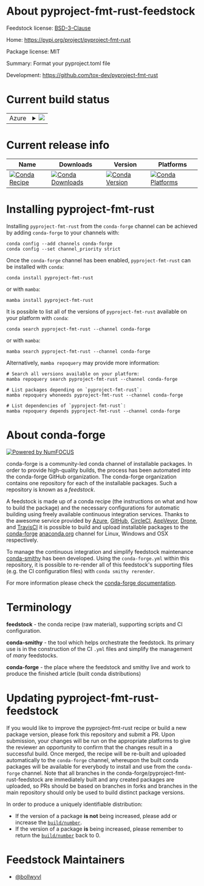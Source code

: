 About pyproject-fmt-rust-feedstock
==================================

Feedstock license: [BSD-3-Clause](https://github.com/conda-forge/pyproject-fmt-rust-feedstock/blob/main/LICENSE.txt)

Home: https://pypi.org/project/pyproject-fmt-rust

Package license: MIT

Summary: Format your pyproject.toml file

Development: https://github.com/tox-dev/pyproject-fmt-rust

Current build status
====================


<table>
    
  <tr>
    <td>Azure</td>
    <td>
      <details>
        <summary>
          <a href="https://dev.azure.com/conda-forge/feedstock-builds/_build/latest?definitionId=22365&branchName=main">
            <img src="https://dev.azure.com/conda-forge/feedstock-builds/_apis/build/status/pyproject-fmt-rust-feedstock?branchName=main">
          </a>
        </summary>
        <table>
          <thead><tr><th>Variant</th><th>Status</th></tr></thead>
          <tbody><tr>
              <td>linux_64_python3.10.____cpython</td>
              <td>
                <a href="https://dev.azure.com/conda-forge/feedstock-builds/_build/latest?definitionId=22365&branchName=main">
                  <img src="https://dev.azure.com/conda-forge/feedstock-builds/_apis/build/status/pyproject-fmt-rust-feedstock?branchName=main&jobName=linux&configuration=linux%20linux_64_python3.10.____cpython" alt="variant">
                </a>
              </td>
            </tr><tr>
              <td>linux_64_python3.11.____cpython</td>
              <td>
                <a href="https://dev.azure.com/conda-forge/feedstock-builds/_build/latest?definitionId=22365&branchName=main">
                  <img src="https://dev.azure.com/conda-forge/feedstock-builds/_apis/build/status/pyproject-fmt-rust-feedstock?branchName=main&jobName=linux&configuration=linux%20linux_64_python3.11.____cpython" alt="variant">
                </a>
              </td>
            </tr><tr>
              <td>linux_64_python3.12.____cpython</td>
              <td>
                <a href="https://dev.azure.com/conda-forge/feedstock-builds/_build/latest?definitionId=22365&branchName=main">
                  <img src="https://dev.azure.com/conda-forge/feedstock-builds/_apis/build/status/pyproject-fmt-rust-feedstock?branchName=main&jobName=linux&configuration=linux%20linux_64_python3.12.____cpython" alt="variant">
                </a>
              </td>
            </tr><tr>
              <td>linux_64_python3.13.____cp313</td>
              <td>
                <a href="https://dev.azure.com/conda-forge/feedstock-builds/_build/latest?definitionId=22365&branchName=main">
                  <img src="https://dev.azure.com/conda-forge/feedstock-builds/_apis/build/status/pyproject-fmt-rust-feedstock?branchName=main&jobName=linux&configuration=linux%20linux_64_python3.13.____cp313" alt="variant">
                </a>
              </td>
            </tr><tr>
              <td>linux_64_python3.9.____cpython</td>
              <td>
                <a href="https://dev.azure.com/conda-forge/feedstock-builds/_build/latest?definitionId=22365&branchName=main">
                  <img src="https://dev.azure.com/conda-forge/feedstock-builds/_apis/build/status/pyproject-fmt-rust-feedstock?branchName=main&jobName=linux&configuration=linux%20linux_64_python3.9.____cpython" alt="variant">
                </a>
              </td>
            </tr><tr>
              <td>osx_64_python3.10.____cpython</td>
              <td>
                <a href="https://dev.azure.com/conda-forge/feedstock-builds/_build/latest?definitionId=22365&branchName=main">
                  <img src="https://dev.azure.com/conda-forge/feedstock-builds/_apis/build/status/pyproject-fmt-rust-feedstock?branchName=main&jobName=osx&configuration=osx%20osx_64_python3.10.____cpython" alt="variant">
                </a>
              </td>
            </tr><tr>
              <td>osx_64_python3.11.____cpython</td>
              <td>
                <a href="https://dev.azure.com/conda-forge/feedstock-builds/_build/latest?definitionId=22365&branchName=main">
                  <img src="https://dev.azure.com/conda-forge/feedstock-builds/_apis/build/status/pyproject-fmt-rust-feedstock?branchName=main&jobName=osx&configuration=osx%20osx_64_python3.11.____cpython" alt="variant">
                </a>
              </td>
            </tr><tr>
              <td>osx_64_python3.12.____cpython</td>
              <td>
                <a href="https://dev.azure.com/conda-forge/feedstock-builds/_build/latest?definitionId=22365&branchName=main">
                  <img src="https://dev.azure.com/conda-forge/feedstock-builds/_apis/build/status/pyproject-fmt-rust-feedstock?branchName=main&jobName=osx&configuration=osx%20osx_64_python3.12.____cpython" alt="variant">
                </a>
              </td>
            </tr><tr>
              <td>osx_64_python3.13.____cp313</td>
              <td>
                <a href="https://dev.azure.com/conda-forge/feedstock-builds/_build/latest?definitionId=22365&branchName=main">
                  <img src="https://dev.azure.com/conda-forge/feedstock-builds/_apis/build/status/pyproject-fmt-rust-feedstock?branchName=main&jobName=osx&configuration=osx%20osx_64_python3.13.____cp313" alt="variant">
                </a>
              </td>
            </tr><tr>
              <td>osx_64_python3.9.____cpython</td>
              <td>
                <a href="https://dev.azure.com/conda-forge/feedstock-builds/_build/latest?definitionId=22365&branchName=main">
                  <img src="https://dev.azure.com/conda-forge/feedstock-builds/_apis/build/status/pyproject-fmt-rust-feedstock?branchName=main&jobName=osx&configuration=osx%20osx_64_python3.9.____cpython" alt="variant">
                </a>
              </td>
            </tr><tr>
              <td>osx_arm64_python3.10.____cpython</td>
              <td>
                <a href="https://dev.azure.com/conda-forge/feedstock-builds/_build/latest?definitionId=22365&branchName=main">
                  <img src="https://dev.azure.com/conda-forge/feedstock-builds/_apis/build/status/pyproject-fmt-rust-feedstock?branchName=main&jobName=osx&configuration=osx%20osx_arm64_python3.10.____cpython" alt="variant">
                </a>
              </td>
            </tr><tr>
              <td>osx_arm64_python3.11.____cpython</td>
              <td>
                <a href="https://dev.azure.com/conda-forge/feedstock-builds/_build/latest?definitionId=22365&branchName=main">
                  <img src="https://dev.azure.com/conda-forge/feedstock-builds/_apis/build/status/pyproject-fmt-rust-feedstock?branchName=main&jobName=osx&configuration=osx%20osx_arm64_python3.11.____cpython" alt="variant">
                </a>
              </td>
            </tr><tr>
              <td>osx_arm64_python3.12.____cpython</td>
              <td>
                <a href="https://dev.azure.com/conda-forge/feedstock-builds/_build/latest?definitionId=22365&branchName=main">
                  <img src="https://dev.azure.com/conda-forge/feedstock-builds/_apis/build/status/pyproject-fmt-rust-feedstock?branchName=main&jobName=osx&configuration=osx%20osx_arm64_python3.12.____cpython" alt="variant">
                </a>
              </td>
            </tr><tr>
              <td>osx_arm64_python3.13.____cp313</td>
              <td>
                <a href="https://dev.azure.com/conda-forge/feedstock-builds/_build/latest?definitionId=22365&branchName=main">
                  <img src="https://dev.azure.com/conda-forge/feedstock-builds/_apis/build/status/pyproject-fmt-rust-feedstock?branchName=main&jobName=osx&configuration=osx%20osx_arm64_python3.13.____cp313" alt="variant">
                </a>
              </td>
            </tr><tr>
              <td>osx_arm64_python3.9.____cpython</td>
              <td>
                <a href="https://dev.azure.com/conda-forge/feedstock-builds/_build/latest?definitionId=22365&branchName=main">
                  <img src="https://dev.azure.com/conda-forge/feedstock-builds/_apis/build/status/pyproject-fmt-rust-feedstock?branchName=main&jobName=osx&configuration=osx%20osx_arm64_python3.9.____cpython" alt="variant">
                </a>
              </td>
            </tr><tr>
              <td>win_64_python3.10.____cpython</td>
              <td>
                <a href="https://dev.azure.com/conda-forge/feedstock-builds/_build/latest?definitionId=22365&branchName=main">
                  <img src="https://dev.azure.com/conda-forge/feedstock-builds/_apis/build/status/pyproject-fmt-rust-feedstock?branchName=main&jobName=win&configuration=win%20win_64_python3.10.____cpython" alt="variant">
                </a>
              </td>
            </tr><tr>
              <td>win_64_python3.11.____cpython</td>
              <td>
                <a href="https://dev.azure.com/conda-forge/feedstock-builds/_build/latest?definitionId=22365&branchName=main">
                  <img src="https://dev.azure.com/conda-forge/feedstock-builds/_apis/build/status/pyproject-fmt-rust-feedstock?branchName=main&jobName=win&configuration=win%20win_64_python3.11.____cpython" alt="variant">
                </a>
              </td>
            </tr><tr>
              <td>win_64_python3.12.____cpython</td>
              <td>
                <a href="https://dev.azure.com/conda-forge/feedstock-builds/_build/latest?definitionId=22365&branchName=main">
                  <img src="https://dev.azure.com/conda-forge/feedstock-builds/_apis/build/status/pyproject-fmt-rust-feedstock?branchName=main&jobName=win&configuration=win%20win_64_python3.12.____cpython" alt="variant">
                </a>
              </td>
            </tr><tr>
              <td>win_64_python3.13.____cp313</td>
              <td>
                <a href="https://dev.azure.com/conda-forge/feedstock-builds/_build/latest?definitionId=22365&branchName=main">
                  <img src="https://dev.azure.com/conda-forge/feedstock-builds/_apis/build/status/pyproject-fmt-rust-feedstock?branchName=main&jobName=win&configuration=win%20win_64_python3.13.____cp313" alt="variant">
                </a>
              </td>
            </tr><tr>
              <td>win_64_python3.9.____cpython</td>
              <td>
                <a href="https://dev.azure.com/conda-forge/feedstock-builds/_build/latest?definitionId=22365&branchName=main">
                  <img src="https://dev.azure.com/conda-forge/feedstock-builds/_apis/build/status/pyproject-fmt-rust-feedstock?branchName=main&jobName=win&configuration=win%20win_64_python3.9.____cpython" alt="variant">
                </a>
              </td>
            </tr>
          </tbody>
        </table>
      </details>
    </td>
  </tr>
</table>

Current release info
====================

| Name | Downloads | Version | Platforms |
| --- | --- | --- | --- |
| [![Conda Recipe](https://img.shields.io/badge/recipe-pyproject--fmt--rust-green.svg)](https://anaconda.org/conda-forge/pyproject-fmt-rust) | [![Conda Downloads](https://img.shields.io/conda/dn/conda-forge/pyproject-fmt-rust.svg)](https://anaconda.org/conda-forge/pyproject-fmt-rust) | [![Conda Version](https://img.shields.io/conda/vn/conda-forge/pyproject-fmt-rust.svg)](https://anaconda.org/conda-forge/pyproject-fmt-rust) | [![Conda Platforms](https://img.shields.io/conda/pn/conda-forge/pyproject-fmt-rust.svg)](https://anaconda.org/conda-forge/pyproject-fmt-rust) |

Installing pyproject-fmt-rust
=============================

Installing `pyproject-fmt-rust` from the `conda-forge` channel can be achieved by adding `conda-forge` to your channels with:

```
conda config --add channels conda-forge
conda config --set channel_priority strict
```

Once the `conda-forge` channel has been enabled, `pyproject-fmt-rust` can be installed with `conda`:

```
conda install pyproject-fmt-rust
```

or with `mamba`:

```
mamba install pyproject-fmt-rust
```

It is possible to list all of the versions of `pyproject-fmt-rust` available on your platform with `conda`:

```
conda search pyproject-fmt-rust --channel conda-forge
```

or with `mamba`:

```
mamba search pyproject-fmt-rust --channel conda-forge
```

Alternatively, `mamba repoquery` may provide more information:

```
# Search all versions available on your platform:
mamba repoquery search pyproject-fmt-rust --channel conda-forge

# List packages depending on `pyproject-fmt-rust`:
mamba repoquery whoneeds pyproject-fmt-rust --channel conda-forge

# List dependencies of `pyproject-fmt-rust`:
mamba repoquery depends pyproject-fmt-rust --channel conda-forge
```


About conda-forge
=================

[![Powered by
NumFOCUS](https://img.shields.io/badge/powered%20by-NumFOCUS-orange.svg?style=flat&colorA=E1523D&colorB=007D8A)](https://numfocus.org)

conda-forge is a community-led conda channel of installable packages.
In order to provide high-quality builds, the process has been automated into the
conda-forge GitHub organization. The conda-forge organization contains one repository
for each of the installable packages. Such a repository is known as a *feedstock*.

A feedstock is made up of a conda recipe (the instructions on what and how to build
the package) and the necessary configurations for automatic building using freely
available continuous integration services. Thanks to the awesome service provided by
[Azure](https://azure.microsoft.com/en-us/services/devops/), [GitHub](https://github.com/),
[CircleCI](https://circleci.com/), [AppVeyor](https://www.appveyor.com/),
[Drone](https://cloud.drone.io/welcome), and [TravisCI](https://travis-ci.com/)
it is possible to build and upload installable packages to the
[conda-forge](https://anaconda.org/conda-forge) [anaconda.org](https://anaconda.org/)
channel for Linux, Windows and OSX respectively.

To manage the continuous integration and simplify feedstock maintenance
[conda-smithy](https://github.com/conda-forge/conda-smithy) has been developed.
Using the ``conda-forge.yml`` within this repository, it is possible to re-render all of
this feedstock's supporting files (e.g. the CI configuration files) with ``conda smithy rerender``.

For more information please check the [conda-forge documentation](https://conda-forge.org/docs/).

Terminology
===========

**feedstock** - the conda recipe (raw material), supporting scripts and CI configuration.

**conda-smithy** - the tool which helps orchestrate the feedstock.
                   Its primary use is in the construction of the CI ``.yml`` files
                   and simplify the management of *many* feedstocks.

**conda-forge** - the place where the feedstock and smithy live and work to
                  produce the finished article (built conda distributions)


Updating pyproject-fmt-rust-feedstock
=====================================

If you would like to improve the pyproject-fmt-rust recipe or build a new
package version, please fork this repository and submit a PR. Upon submission,
your changes will be run on the appropriate platforms to give the reviewer an
opportunity to confirm that the changes result in a successful build. Once
merged, the recipe will be re-built and uploaded automatically to the
`conda-forge` channel, whereupon the built conda packages will be available for
everybody to install and use from the `conda-forge` channel.
Note that all branches in the conda-forge/pyproject-fmt-rust-feedstock are
immediately built and any created packages are uploaded, so PRs should be based
on branches in forks and branches in the main repository should only be used to
build distinct package versions.

In order to produce a uniquely identifiable distribution:
 * If the version of a package **is not** being increased, please add or increase
   the [``build/number``](https://docs.conda.io/projects/conda-build/en/latest/resources/define-metadata.html#build-number-and-string).
 * If the version of a package **is** being increased, please remember to return
   the [``build/number``](https://docs.conda.io/projects/conda-build/en/latest/resources/define-metadata.html#build-number-and-string)
   back to 0.

Feedstock Maintainers
=====================

* [@bollwyvl](https://github.com/bollwyvl/)

